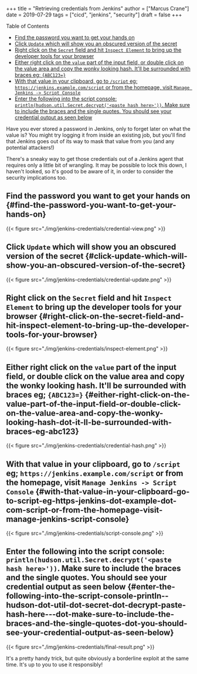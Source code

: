 +++
title = "Retrieving credentials from Jenkins"
author = ["Marcus Crane"]
date = 2019-07-29
tags = ["cicd", "jenkins", "security"]
draft = false
+++

<div class="ox-hugo-toc toc">
<div></div>

<div class="heading">Table of Contents</div>

- [Find the password you want to get your hands on](#find-the-password-you-want-to-get-your-hands-on)
- [Click `Update` which will show you an obscured version of the secret](#click-update-which-will-show-you-an-obscured-version-of-the-secret)
- [Right click on the `Secret` field and hit `Inspect Element` to bring up the developer tools for your browser](#right-click-on-the-secret-field-and-hit-inspect-element-to-bring-up-the-developer-tools-for-your-browser)
- [Either right click on the `value` part of the input field, or double click on the value area and copy the wonky looking hash. It'll be surrounded with braces eg; `{ABC123=}`](#either-right-click-on-the-value-part-of-the-input-field-or-double-click-on-the-value-area-and-copy-the-wonky-looking-hash-dot-it-ll-be-surrounded-with-braces-eg-abc123)
- [With that value in your clipboard, go to `/script` eg; `https://jenkins.example.com/script` or from the homepage, visit `Manage Jenkins -> Script Console`](#with-that-value-in-your-clipboard-go-to-script-eg-https-jenkins-dot-example-dot-com-script-or-from-the-homepage-visit-manage-jenkins-script-console)
- [Enter the following into the script console: `println(hudson.util.Secret.decrypt('<paste hash here>'))`. Make sure to include the braces and the single quotes. You should see your credential output as seen below](#enter-the-following-into-the-script-console-println--hudson-dot-util-dot-secret-dot-decrypt-paste-hash-here---dot-make-sure-to-include-the-braces-and-the-single-quotes-dot-you-should-see-your-credential-output-as-seen-below)

</div>
<!--endtoc-->

Have you ever stored a password in Jenkins, only to forget later on what the value is? You might try logging it from inside an existing job, but you'll find that Jenkins goes out of its way to mask that value from you (and any potential attackers!)

There's a sneaky way to get those credentials out of a Jenkins agent that requires only a little bit of wrangling. It may be possible to lock this down, I haven't looked, so it's good to be aware of it, in order to consider the security implications too.


## Find the password you want to get your hands on {#find-the-password-you-want-to-get-your-hands-on}

{{< figure src="./img/jenkins-credentials/credential-view.png" >}}


## Click `Update` which will show you an obscured version of the secret {#click-update-which-will-show-you-an-obscured-version-of-the-secret}

{{< figure src="./img/jenkins-credentials/credential-update.png" >}}


## Right click on the `Secret` field and hit `Inspect Element` to bring up the developer tools for your browser {#right-click-on-the-secret-field-and-hit-inspect-element-to-bring-up-the-developer-tools-for-your-browser}

{{< figure src="./img/jenkins-credentials/inspect-element.png" >}}


## Either right click on the `value` part of the input field, or double click on the value area and copy the wonky looking hash. It'll be surrounded with braces eg; `{ABC123=}` {#either-right-click-on-the-value-part-of-the-input-field-or-double-click-on-the-value-area-and-copy-the-wonky-looking-hash-dot-it-ll-be-surrounded-with-braces-eg-abc123}

{{< figure src="./img/jenkins-credentials/credential-hash.png" >}}


## With that value in your clipboard, go to `/script` eg; `https://jenkins.example.com/script` or from the homepage, visit `Manage Jenkins -> Script Console` {#with-that-value-in-your-clipboard-go-to-script-eg-https-jenkins-dot-example-dot-com-script-or-from-the-homepage-visit-manage-jenkins-script-console}

{{< figure src="./img/jenkins-credentials/script-console.png" >}}


## Enter the following into the script console: `println(hudson.util.Secret.decrypt('<paste hash here>'))`. Make sure to include the braces and the single quotes. You should see your credential output as seen below {#enter-the-following-into-the-script-console-println--hudson-dot-util-dot-secret-dot-decrypt-paste-hash-here---dot-make-sure-to-include-the-braces-and-the-single-quotes-dot-you-should-see-your-credential-output-as-seen-below}

{{< figure src="./img/jenkins-credentials/final-result.png" >}}

It's a pretty handy trick, but quite obviously a borderline exploit at the same time. It's up to you to use it responsibly!
